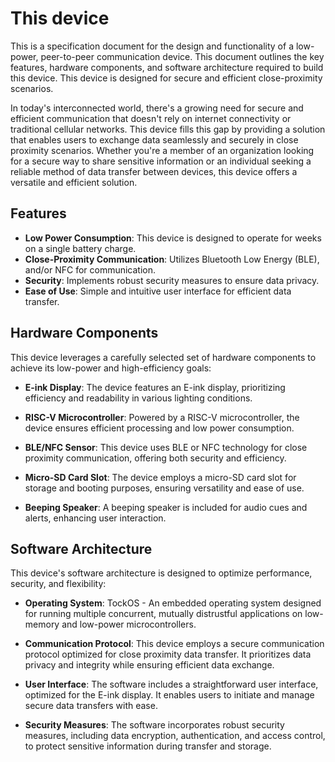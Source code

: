 # This device


This is a specification document for the design and functionality of a low-power, peer-to-peer communication device. This document outlines the key features, hardware components, and software architecture required to build this device. This device is designed for secure and efficient close-proximity scenarios.

In today's interconnected world, there's a growing need for secure and efficient communication that doesn't rely on internet connectivity or traditional cellular networks. This device fills this gap by providing a solution that enables users to exchange data seamlessly and securely in close proximity scenarios. Whether you're a member of an organization looking for a secure way to share sensitive information or an individual seeking a reliable method of data transfer between devices, this device offers a versatile and efficient solution.


## Features

- **Low Power Consumption**: This device is designed to operate for weeks on a single battery charge.
- **Close-Proximity Communication**: Utilizes Bluetooth Low Energy (BLE), and/or NFC for communication.
- **Security**: Implements robust security measures to ensure data privacy.
- **Ease of Use**: Simple and intuitive user interface for efficient data transfer.

## Hardware Components

This device leverages a carefully selected set of hardware components to achieve its low-power and high-efficiency goals:

- **E-ink Display**: The device features an E-ink display, prioritizing efficiency and readability in various lighting conditions.

- **RISC-V Microcontroller**: Powered by a RISC-V microcontroller, the device ensures efficient processing and low power consumption.

- **BLE/NFC Sensor**: This device uses BLE or NFC technology for close proximity communication, offering both security and efficiency.

- **Micro-SD Card Slot**: The device employs a micro-SD card slot for storage and booting purposes, ensuring versatility and ease of use.

- **Beeping Speaker**: A beeping speaker is included for audio cues and alerts, enhancing user interaction.

## Software Architecture

This device's software architecture is designed to optimize performance, security, and flexibility:

- **Operating System**: TockOS - An embedded operating system designed for running multiple concurrent, mutually distrustful applications on low-memory and low-power microcontrollers.

- **Communication Protocol**: This device employs a secure communication protocol optimized for close proximity data transfer. It prioritizes data privacy and integrity while ensuring efficient data exchange.

- **User Interface**: The software includes a straightforward user interface, optimized for the E-ink display. It enables users to initiate and manage secure data transfers with ease.

- **Security Measures**: The software incorporates robust security measures, including data encryption, authentication, and access control, to protect sensitive information during transfer and storage.
